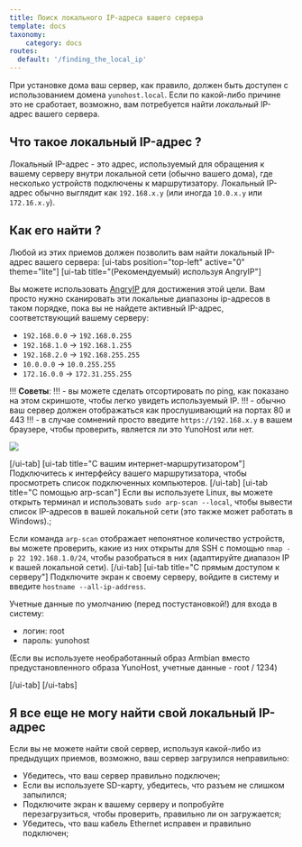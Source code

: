```yaml
---
title: Поиск локального IP-адреса вашего сервера
template: docs
taxonomy:
    category: docs
routes:
  default: '/finding_the_local_ip'
---
```


При установке дома ваш сервер, как правило, должен быть доступен с использованием домена `yunohost.local`. Если по какой-либо причине это не сработает, возможно, вам потребуется найти *локальный* IP-адрес вашего сервера.

## Что такое локальный IP-адрес ?

Локальный IP-адрес - это адрес, используемый для обращения к вашему серверу внутри локальной сети (обычно вашего дома), где несколько устройств подключены к маршрутизатору. Локальный IP-адрес обычно выглядит как `192.168.x.y` (или иногда `10.0.x.y` или `172.16.x.y`).

## Как его найти ?

Любой из этих приемов должен позволить вам найти локальный IP-адрес вашего сервера:
[ui-tabs position="top-left" active="0" theme="lite"]
[ui-tab title="(Рекомендуемый) используя AngryIP"]

Вы можете использовать [AngryIP](https://angryip.org/download/) для достижения этой цели. Вам просто нужно сканировать эти локальные диапазоны ip-адресов в таком порядке, пока вы не найдете активный IP-адрес, соответствующий вашему серверу:

- `192.168.0.0` -> `192.168.0.255`
- `192.168.1.0` -> `192.168.1.255`
- `192.168.2.0` -> `192.168.255.255`
- `10.0.0.0` -> `10.0.255.255`
- `172.16.0.0` -> `172.31.255.255`

!!! **Советы**:
!!! - вы можете сделать отсортировать по ping, как показано на этом скриншоте, чтобы легко увидеть используемый IP.
!!! - обычно ваш сервер должен отображаться как прослушивающий на портах 80 и 443
!!! - в случае сомнений просто введите `https://192.168.x.y` в вашем браузере, чтобы проверить, является ли это YunoHost или нет.

![](image://angryip.png?class=inline)

[/ui-tab]
[ui-tab title="С вашим интернет-маршрутизатором"]
Подключитесь к интерфейсу вашего маршрутизатора, чтобы просмотреть список подключенных компьютеров.
[/ui-tab]
[ui-tab title="С помощью arp-scan"]
Если вы используете Linux, вы можете открыть терминал и использовать `sudo arp-scan --local`, чтобы вывести список IP-адресов в вашей локальной сети (это также может работать в Windows).;

Если команда `arp-scan` отображает непонятное количество устройств, вы можете проверить, какие из них открыты для SSH с помощью `nmap -p 22 192.168.1.0/24`, чтобы разобраться в них (адаптируйте диапазон IP к вашей локальной сети).
[/ui-tab]
[ui-tab title="С прямым доступом к серверу"]
Подключите экран к своему серверу, войдите в систему и введите `hostname --all-ip-address`.

Учетные данные по умолчанию (перед постустановкой!) для входа в систему:

- логин: root
- пароль: yunohost

(Если вы используете необработанный образ Armbian вместо предустановленного образа YunoHost, учетные данные - root / 1234)

[/ui-tab]
[/ui-tabs]

## Я все еще не могу найти свой локальный IP-адрес

Если вы не можете найти свой сервер, используя какой-либо из предыдущих приемов, возможно, ваш сервер загрузился неправильно:

- Убедитесь, что ваш сервер правильно подключен;
- Если вы используете SD-карту, убедитесь, что разъем не слишком запылился;
- Подключите экран к вашему серверу и попробуйте перезагрузиться, чтобы проверить, правильно ли он загружается;
- Убедитесь, что ваш кабель Ethernet исправен и правильно подключен;
